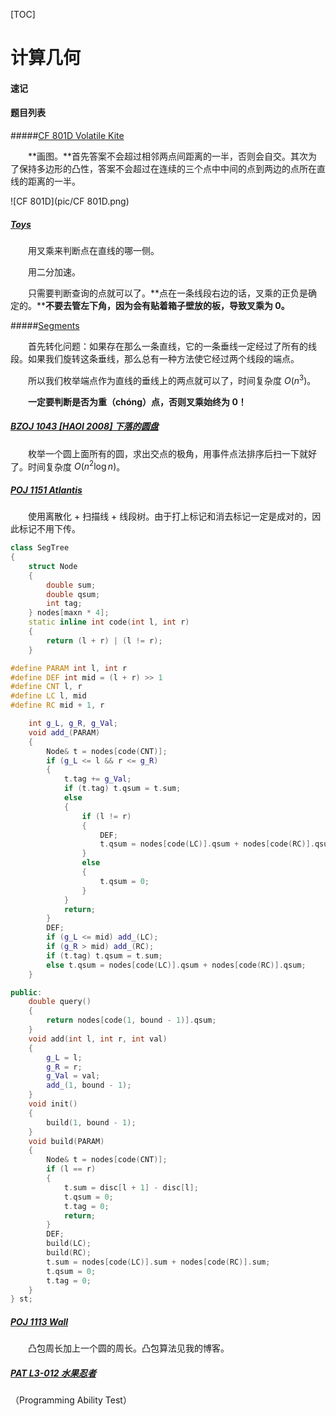 [TOC]

# 计算几何

#### 速记



#### 题目列表

#####[CF 801D Volatile Kite](https://cn.vjudge.net/problem/CodeForces-801D)

&emsp;&emsp;**画图。**首先答案不会超过相邻两点间距离的一半，否则会自交。其次为了保持多边形的凸性，答案不会超过在连续的三个点中中间的点到两边的点所在直线的距离的一半。

![CF 801D](pic/CF 801D.png)

##### [Toys](http://cqsyz.openjudge.cn/jisuanjihe/03/)

&emsp;&emsp;用叉乘来判断点在直线的哪一侧。

&emsp;&emsp;用二分加速。

&emsp;&emsp;只需要判断查询的点就可以了。**点在一条线段右边的话，叉乘的正负是确定的。****不要去管左下角，因为会有贴着箱子壁放的板，导致叉乘为 0。**

#####[Segments](http://cqsyz.openjudge.cn/jisuanjihe/05/)

&emsp;&emsp;首先转化问题：如果存在那么一条直线，它的一条垂线一定经过了所有的线段。如果我们旋转这条垂线，那么总有一种方法使它经过两个线段的端点。

&emsp;&emsp;所以我们枚举端点作为直线的垂线上的两点就可以了，时间复杂度 $O(n^3)$。

&emsp;&emsp;**一定要判断是否为重（chóng）点，否则叉乘始终为 0！**

##### [BZOJ 1043 [HAOI 2008] 下落的圆盘](http://www.lydsy.com/JudgeOnline/problem.php?id=1043)

&emsp;&emsp;枚举一个圆上面所有的圆，求出交点的极角，用事件点法排序后扫一下就好了。时间复杂度 $O(n^2 \log n)$。

##### [POJ 1151 Atlantis](http://poj.org/problem?id=1151)

&emsp;&emsp;使用离散化 + 扫描线 + 线段树。由于打上标记和消去标记一定是成对的，因此标记不用下传。

```c++
class SegTree
{
	struct Node
	{
		double sum;
		double qsum;
		int tag;
	} nodes[maxn * 4];
	static inline int code(int l, int r)
	{
		return (l + r) | (l != r);
	}

#define PARAM int l, int r
#define DEF int mid = (l + r) >> 1
#define CNT l, r
#define LC l, mid
#define RC mid + 1, r

	int g_L, g_R, g_Val;
	void add_(PARAM)
	{
		Node& t = nodes[code(CNT)];
		if (g_L <= l && r <= g_R)
		{
			t.tag += g_Val;
			if (t.tag) t.qsum = t.sum;
			else
			{
				if (l != r)
				{
					DEF;
					t.qsum = nodes[code(LC)].qsum + nodes[code(RC)].qsum;
				}
				else
				{
					t.qsum = 0;
				}
			}
			return;
		}
		DEF;
		if (g_L <= mid) add_(LC);
		if (g_R > mid) add_(RC);
		if (t.tag) t.qsum = t.sum;
		else t.qsum = nodes[code(LC)].qsum + nodes[code(RC)].qsum;
	}

public:
	double query()
	{
		return nodes[code(1, bound - 1)].qsum;
	}
	void add(int l, int r, int val)
	{
		g_L = l;
		g_R = r;
		g_Val = val;
		add_(1, bound - 1);
	}
	void init()
	{
		build(1, bound - 1);
	}
	void build(PARAM)
	{
		Node& t = nodes[code(CNT)];
		if (l == r)
		{
			t.sum = disc[l + 1] - disc[l];
			t.qsum = 0;
			t.tag = 0;
			return;
		}
		DEF;
		build(LC);
		build(RC);
		t.sum = nodes[code(LC)].sum + nodes[code(RC)].sum;
		t.qsum = 0;
		t.tag = 0;
	}
} st;
```

##### [POJ 1113 Wall](http://poj.org/problem?id=1113)

&emsp;&emsp;凸包周长加上一个圆的周长。凸包算法见我的博客。

##### [PAT L3-012 水果忍者](https://www.patest.cn/contests/gplt/L3-012)

（Programming Ability Test）